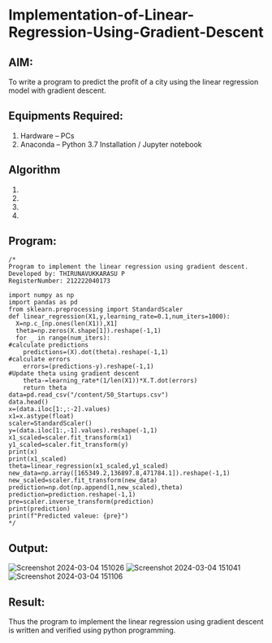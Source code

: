 # Implementation-of-Linear-Regression-Using-Gradient-Descent

## AIM:
To write a program to predict the profit of a city using the linear regression model with gradient descent.

## Equipments Required:
1. Hardware – PCs
2. Anaconda – Python 3.7 Installation / Jupyter notebook

## Algorithm
1. 
2. 
3. 
4. 

## Program:
```
/*
Program to implement the linear regression using gradient descent.
Developed by: THIRUNAVUKKARASU P
RegisterNumber: 212222040173

import numpy as np
import pandas as pd
from sklearn.preprocessing import StandardScaler
def linear_regression(X1,y,learning_rate=0.1,num_iters=1000):
  X=np.c_[np.ones(len(X1)),X1]
  theta=np.zeros(X.shape[1]).reshape(-1,1)
  for _ in range(num_iters):
#calculate predictions
    predictions=(X).dot(theta).reshape(-1,1)
#calculate errors
    errors=(predictions-y).reshape(-1,1)
#Update theta using gradient descent
    theta-=learning_rate*(1/len(X1))*X.T.dot(errors)
    return theta
data=pd.read_csv("/content/50_Startups.csv")
data.head()
x=(data.iloc[1:,:-2].values)
x1=x.astype(float)
scaler=StandardScaler()
y=(data.iloc[1:,-1].values).reshape(-1,1)
x1_scaled=scaler.fit_transform(x1)
y1_scaled=scaler.fit_transform(y)
print(x)
print(x1_scaled)
theta=linear_regression(x1_scaled,y1_scaled)
new_data=np.array([165349.2,136897.8,471784.1]).reshape(-1,1)
new_scaled=scaler.fit_transform(new_data)
prediction=np.dot(np.append(1,new_scaled),theta)
prediction=prediction.reshape(-1,1)
pre=scaler.inverse_transform(prediction)
print(prediction)
print(f"Predicted valeue: {pre}")
*/
```

## Output:
![Screenshot 2024-03-04 151026](https://github.com/Thirunavukkarasu05/Implementation-of-Linear-Regression-Using-Gradient-Descent/assets/119291645/df7fb3a6-ed23-4ba3-9ea5-46fd345f7169)
![Screenshot 2024-03-04 151041](https://github.com/Thirunavukkarasu05/Implementation-of-Linear-Regression-Using-Gradient-Descent/assets/119291645/467aa730-2a2f-4dcb-a848-b557399eeb6e)
![Screenshot 2024-03-04 151106](https://github.com/Thirunavukkarasu05/Implementation-of-Linear-Regression-Using-Gradient-Descent/assets/119291645/383e8329-52c7-4ff2-869c-1bbafd65a8c5)



## Result:
Thus the program to implement the linear regression using gradient descent is written and verified using python programming.
